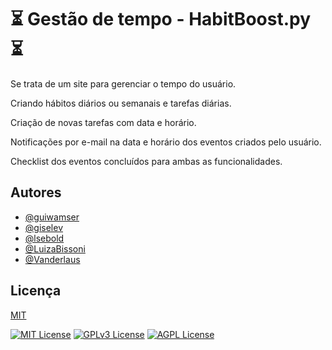 # ⏳ Gestão de tempo - HabitBoost.py ⏳

Se trata de um site para gerenciar o tempo do usuário.

Criando hábitos diários ou semanais e tarefas diárias. 

Criação de novas tarefas com data e horário. 

Notificações por e-mail na data e horário dos eventos criados pelo usuário. 

Checklist dos eventos concluídos para ambas as funcionalidades.

## Autores

- [@guiwamser](https://github.com/guiwamser)
- [@giselev](https://github.com/giselev)
- [@lsebold](https://github.com/lsebold)
- [@LuizaBissoni](https://github.com/LuizaBissoni)
- [@Vanderlaus](https://github.com/Vanderlaus)

## Licença

[MIT](https://choosealicense.com/licenses/mit/)

[![MIT License](https://img.shields.io/badge/License-MIT-green.svg)](https://choosealicense.com/licenses/mit/) 
[![GPLv3 License](https://img.shields.io/badge/License-GPL%20v3-yellow.svg)](https://opensource.org/licenses/)
[![AGPL License](https://img.shields.io/badge/license-AGPL-blue.svg)](http://www.gnu.org/licenses/agpl-3.0)

